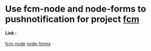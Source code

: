 # Use fcm-node and node-forms to pushnotification for project [fcm](https://github.com/maobui/fcm)

#### Link :
[fcm-node](https://www.npmjs.com/package/fcm-node)
[node-forms](https://github.com/sitepoint-editors/node-forms)